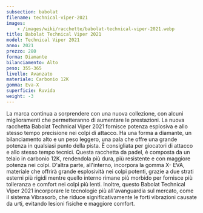 ```yaml
---
subsection: babolat
filename: technical-viper-2021
images:
    - /images/wiki/racchette/babolat-technical-viper-2021.webp
title: Babolat Technical Viper 2021
model: Technical Viper 2021
anno: 2021
prezzo: 280
forma: Diamante
bilanciamento: Alto
peso: 355-365
livello: Avanzato
materiale: Carbonio 12K
gomma: Eva-X
superficie: Ruvida
weight: -3
---
```

La marca continua a sorprendere con una nuova collezione, con alcuni miglioramenti che permetteranno di aumentare le prestazioni. La nuova racchetta Babolat Technical Viper 2021 fornisce potenza esplosiva e allo stesso tempo precisione nei colpi di attacco. Ha una forma a diamante, un bilanciamento alto e un peso leggero, una pala che offre una grande potenza in qualsiasi punto della pista. È consigliata per giocatori di attacco e allo stesso tempo tecnici. Questa racchetta da padel, è composta da un telaio in carbonio 12K, rendendola più dura, più resistente e con maggiore potenza nei colpi. D'altra parte, all'interno, incorpora la gomma X- EVA, materiale che offrirà grande esplosività nei colpi potenti, grazie a due strati esterni più rigidi mentre quello interno rimane più morbido per fornisce più tolleranza e comfort nei colpi più lenti. Inoltre, questo Babolat Technical Viper 2021 incorporare le tecnologie più all'avanguardia sul mercato, come il sistema Vibrasorb, che riduce significativamente le forti vibrazioni causate da urti, evitando lesioni fisiche e maggiore comfort.